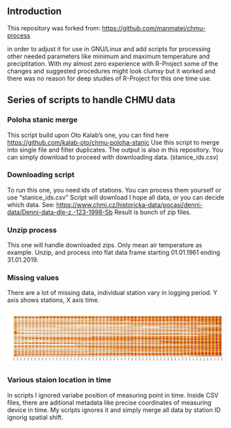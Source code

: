 ## Introduction

This repository was forked from:
https://github.com/manmatej/chmu-process

in order to adjust it for use in GNU/Linux and add scripts for processing other needed parameters like minimum and maximum temperature and preciptitation.
With my almost zero experience with R-Project some of the changes and suggested procedures might look clumsy but it worked and there was no reason for deep studies of R-Project for this one time use.  


## Series of scripts to handle CHMU data

### Poloha stanic merge
This script build upon Oto Kalab’s one, you can find here https://github.com/kalab-oto/chmu-poloha-stanic Use this script to merge into single file and filter duplicates. The output is also in this repository. You can simply download to proceed with downloading data. (stanice_ids.csv)

### Downloading script
To run this one, you need ids of stations. You can process them yourself or use “stanice_ids.csv” Script will download I hope all data, or you can decide which data. See: https://www.chmi.cz/historicka-data/pocasi/denni-data/Denni-data-dle-z.-123-1998-Sb
Result is bunch of zip files. 

### Unzip process
This one will handle downloaded zips. Only mean air temperature as example. Unzip, and process into flat data frame starting 01.01.1961 ending 31.01.2019. 

### Missing values
There are a lot of missing data, individual station vary in logging period. Y axis shows stations, X axis time. 

![image of missing data](airTmean2.jpg)

### Various staion location in time
In scripts I ignored variabe position of measuring point in time. Inside CSV files, there are aditional metadata like precise coordinates of measuring device in time. My scripts ignores it and simply merge all data by station ID ignorig spatial shift. 
